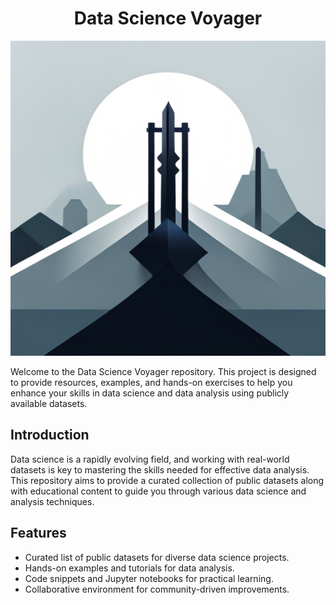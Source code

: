 
<h1 align="center">Data Science Voyager</h1>

<div align="center">
  <img src="https://github.com/johnurwin/Data-Science-Voyager/blob/main/data_science_logo.png" alt="Logo">
</div>

Welcome to the Data Science Voyager repository. This project is designed to provide resources, examples, and hands-on exercises to help you enhance your skills in data science and data analysis using publicly available datasets.

## Introduction

Data science is a rapidly evolving field, and working with real-world datasets is key to mastering the skills needed for effective data analysis. This repository aims to provide a curated collection of public datasets along with educational content to guide you through various data science and analysis techniques.

## Features

- Curated list of public datasets for diverse data science projects.
- Hands-on examples and tutorials for data analysis.
- Code snippets and Jupyter notebooks for practical learning.
- Collaborative environment for community-driven improvements.
